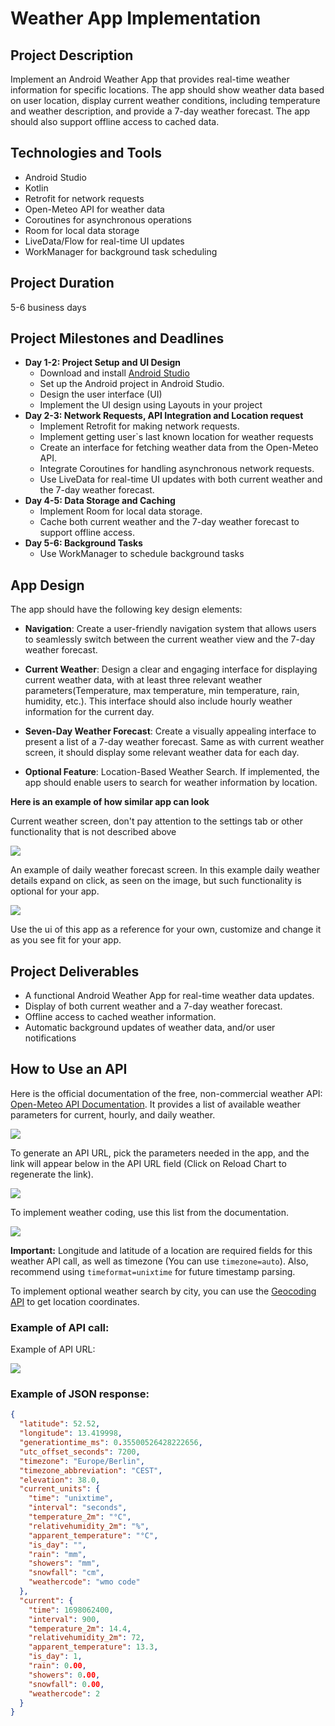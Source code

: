 # Weather App Implementation

## Project Description
Implement an Android Weather App that provides real-time weather information for specific locations. The app should show weather data based on user location, display current weather conditions, including temperature and weather description, and provide a 7-day weather forecast. The app should also support offline access to cached data.

## Technologies and Tools
- Android Studio
- Kotlin
- Retrofit for network requests
- Open-Meteo API for weather data
- Coroutines for asynchronous operations
- Room for local data storage
- LiveData/Flow for real-time UI updates
- WorkManager for background task scheduling

## Project Duration
5-6 business days

## Project Milestones and Deadlines
- **Day 1-2: Project Setup and UI Design**
   - Download and install [Android Studio](https://developer.android.com/studio)
   - Set up the Android project in Android Studio.
   - Design the user interface (UI)
   - Implement the UI design using Layouts in your project
- **Day 2-3: Network Requests, API Integration and Location request**
    - Implement Retrofit for making network requests.
    - Implement getting user`s last known location for weather requests
    - Create an interface for fetching weather data from the Open-Meteo API.
    - Integrate Coroutines for handling asynchronous network requests.
    - Use LiveData for real-time UI updates with both current weather and the 7-day weather forecast.
- **Day 4-5: Data Storage and Caching**
    - Implement Room for local data storage.
    - Cache both current weather and the 7-day weather forecast to support offline access.
- **Day 5-6: Background Tasks**
    - Use WorkManager to schedule background tasks

## App Design
The app should have the following key design elements:

- **Navigation**: Create a user-friendly navigation system that allows users to seamlessly switch between the current weather view and the 7-day weather forecast.

- **Current Weather**: Design a clear and engaging interface for displaying current weather data, with at least three relevant weather parameters(Temperature, max temperature, min temperature, rain, humidity, etc.). This interface should also include hourly weather information for the current day.

- **Seven-Day Weather Forecast**: Create a visually appealing interface to present a list of a 7-day weather forecast. Same as with current weather screen, it should display some relevant weather data for each day.

- **Optional Feature**: Location-Based Weather Search. If implemented, the app should enable users to search for weather information by location.

**Here is an example of how similar app can look**

Current weather screen, don't pay attention to the settings tab or other functionality that is not described above

![](Current_weeather_screen_example.png)

An example of daily weather forecast screen. In this example daily weather details expand on click, as seen on the image, but such functionality is optional for your app.

![](Daily_weather_screen_example.png)

Use the ui of this app as a reference for your own, customize and change it as you see fit for your app. 


## Project Deliverables
- A functional Android Weather App for real-time weather data updates.
- Display of both current weather and a 7-day weather forecast.
- Offline access to cached weather information.
- Automatic background updates of weather data, and/or user notifications


## How to Use an API
Here is the official documentation of the free, non-commercial weather API: [Open-Meteo API Documentation](https://open-meteo.com/en/docs). It provides a list of available weather parameters for current, hourly, and daily weather.

![](Current_weather_api_url_builder_example.png)

To generate an API URL, pick the parameters needed in the app, and the link will appear below in the API URL field (Click on Reload Chart to regenerate the link).

![](Reload_chart_button.png)

To implement weather coding, use this list from the documentation.

![](Weather_interpretation_codes.png)

**Important:**
Longitude and latitude of a location are required fields for this weather API call, as well as timezone (You can use `timezone=auto`). Also, recommend using `timeformat=unixtime` for future timestamp parsing.

To implement optional weather search by city, you can use the [Geocoding API](https://open-meteo.com/en/docs/geocoding-api) to get location coordinates.

### Example of API call:
Example of API URL:

![](Current_weather_api_url_example.png)

### Example of JSON response:
```json
{
  "latitude": 52.52,
  "longitude": 13.419998,
  "generationtime_ms": 0.35500526428222656,
  "utc_offset_seconds": 7200,
  "timezone": "Europe/Berlin",
  "timezone_abbreviation": "CEST",
  "elevation": 38.0,
  "current_units": {
    "time": "unixtime",
    "interval": "seconds",
    "temperature_2m": "°C",
    "relativehumidity_2m": "%",
    "apparent_temperature": "°C",
    "is_day": "",
    "rain": "mm",
    "showers": "mm",
    "snowfall": "cm",
    "weathercode": "wmo code"
  },
  "current": {
    "time": 1698062400,
    "interval": 900,
    "temperature_2m": 14.4,
    "relativehumidity_2m": 72,
    "apparent_temperature": 13.3,
    "is_day": 1,
    "rain": 0.00,
    "showers": 0.00,
    "snowfall": 0.00,
    "weathercode": 2
  }
}
